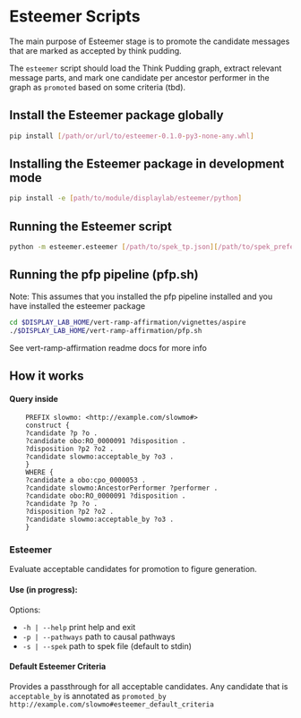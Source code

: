# Esteemer Scripts
The main purpose of Esteemer stage is to promote the candidate messages that are marked as accepted by think pudding. 

The `esteemer` script should load the Think Pudding graph, extract relevant message parts, and mark one candidate per ancestor performer in the graph as `promoted` based on some criteria (tbd).

## Install the Esteemer package globally

```sh
pip install [/path/or/url/to/esteemer-0.1.0-py3-none-any.whl]
```

## Installing the Esteemer package in development mode

```sh
pip install -e [path/to/module/displaylab/esteemer/python]
```

## Running the Esteemer script 
```sh
python -m esteemer.esteemer [/path/to/spek_tp.json][/path/to/spek_preferences.json][/path/to/spek_message_id.json][/path/to/spek_history.json]
```

## Running the pfp pipeline (pfp.sh)
Note: This assumes that you installed the pfp pipeline installed and you have installed the esteemer package

```sh
cd $DISPLAY_LAB_HOME/vert-ramp-affirmation/vignettes/aspire
./$DISPLAY_LAB_HOME/vert-ramp-affirmation/pfp.sh
```
See vert-ramp-affirmation readme docs for more info

## How it works

#### Query inside
```PREFIX obo: <http://purl.obolibrary.org/obo/>
    PREFIX slowmo: <http://example.com/slowmo#>
    construct {
    ?candidate ?p ?o .
    ?candidate obo:RO_0000091 ?disposition .
    ?disposition ?p2 ?o2 .
    ?candidate slowmo:acceptable_by ?o3 .
    }
    WHERE {
    ?candidate a obo:cpo_0000053 .
    ?candidate slowmo:AncestorPerformer ?performer .
    ?candidate obo:RO_0000091 ?disposition .
    ?candidate ?p ?o .
    ?disposition ?p2 ?o2 .
    ?candidate slowmo:acceptable_by ?o3 .
    }
```
### Esteemer

Evaluate acceptable candidates for promotion to figure generation.

#### Use (in progress):
Options:
- `-h | --help` print help and exit
- `-p | --pathways` path to causal pathways
- `-s | --spek` path to spek file (default to stdin)



#### Default Esteemer Criteria
Provides a passthrough for all acceptable candidates.
Any candidate that is `acceptable_by` is annotated as `promoted_by http://example.com/slowmo#esteemer_default_criteria`
